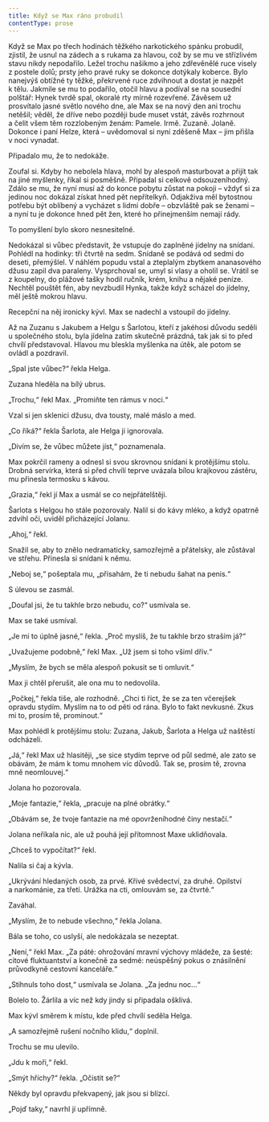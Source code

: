 ```yaml
---
title: Když se Max ráno probudil
contentType: prose
---
```


Když se Max po třech hodinách těžkého narkotického spánku probudil, zjistil, že usnul na zádech a s rukama za hlavou, což by se mu ve střízlivém stavu nikdy nepodařilo. Ležel trochu našikmo a jeho zdřevěnělé ruce visely z postele dolů; prsty jeho pravé ruky se dokonce dotýkaly koberce. Bylo nanejvýš obtížné ty těžké, překrvené ruce zdvihnout a dostat je nazpět k tělu. Jakmile se mu to podařilo, otočil hlavu a podíval se na sousední polštář: Hynek tvrdě spal, okoralé rty mírně rozevřené. Závěsem už prosvítalo jasné světlo nového dne, ale Max se na nový den ani trochu netěšil; věděl, že dříve nebo později bude muset vstát, závěs rozhrnout a čelit všem těm rozzlobeným ženám: Pamele. Irmě. Zuzaně. Jolaně. Dokonce i paní Helze, která – uvědomoval si nyní zděšeně Max – jim přišla v noci vynadat.

Připadalo mu, že to nedokáže.

Zoufal si. Kdyby ho nebolela hlava, mohl by alespoň masturbovat a přijít tak na jiné myšlenky, říkal si posměšně. Připadal si celkově odsouzeníhodný. Zdálo se mu, že nyní musí až do konce pobytu zůstat na pokoji – vždyť si za jedinou noc dokázal získat hned pět nepřítelkyň. Odjakživa měl bytostnou potřebu být oblíbený a vycházet s lidmi dobře – obzvláště pak se ženami – a nyní tu je dokonce hned pět žen, které ho přinejmenším nemají rády.

To pomyšlení bylo skoro nesnesitelné.

Nedokázal si vůbec představit, že vstupuje do zaplněné jídelny na snídani. Pohlédl na hodinky: tři čtvrtě na sedm. Snídaně se podává od sedmi do deseti, přemýšlel. V náhlém popudu vstal a zteplalým zbytkem ananasového džusu zapil dva paraleny. Vysprchoval se, umyl si vlasy a oholil se. Vrátil se z koupelny, do plážové tašky hodil ručník, krém, knihu a nějaké peníze. Nechtěl pouštět fén, aby nevzbudil Hynka, takže když scházel do jídelny, měl ještě mokrou hlavu.

Recepční na něj ironicky kývl. Max se nadechl a vstoupil do jídelny.

Až na Zuzanu s Jakubem a Helgu s Šarlotou, kteří z jakéhosi důvodu seděli u společného stolu, byla jídelna zatím skutečně prázdná, tak jak si to před chvílí představoval. Hlavou mu bleskla myšlenka na útěk, ale potom se ovládl a pozdravil.

„Spal jste vůbec?“ řekla Helga.

Zuzana hleděla na bílý ubrus.

„Trochu,“ řekl Max. „Promiňte ten rámus v noci.“

Vzal si jen sklenici džusu, dva tousty, malé máslo a med.

„Co říká?“ řekla Šarlota, ale Helga ji ignorovala.

„Divím se, že vůbec můžete jíst,“ poznamenala.

Max pokrčil rameny a odnesl si svou skrovnou snídani k protějšímu stolu. Drobná servírka, která si před chvílí teprve uvázala bílou krajkovou zástěru, mu přinesla termosku s kávou.

„Grazia,“ řekl jí Max a usmál se co nejpřátelštěji.

Šarlota s Helgou ho stále pozorovaly. Nalil si do kávy mléko, a když opatrně zdvihl oči, uviděl přicházející Jolanu.

„Ahoj,“ řekl.

Snažil se, aby to znělo nedramaticky, samozřejmě a přátelsky, ale zůstával ve střehu. Přinesla si snídani k němu.

„Neboj se,“ pošeptala mu, „přísahám, že ti nebudu šahat na penis.“

S úlevou se zasmál.

„Doufal jsi, že tu takhle brzo nebudu, co?“ usmívala se.

Max se také usmíval.

„Je mi to úplně jasné,“ řekla. „Proč myslíš, že tu takhle brzo straším já?“

„Uvažujeme podobně,“ řekl Max. „Už jsem si toho všiml dřív.“

„Myslím, že bych se měla alespoň pokusit se ti omluvit.“

Max ji chtěl přerušit, ale ona mu to nedovolila.

„Počkej,“ řekla tiše, ale rozhodně. „Chci ti říct, že se za ten včerejšek opravdu stydím. Myslím na to od pěti od rána. Bylo to fakt nevkusné. Zkus mi to, prosím tě, prominout.“

Max pohlédl k protějšímu stolu: Zuzana, Jakub, Šarlota a Helga už naštěstí odcházeli.

„Já,“ řekl Max už hlasitěji, „se sice stydím teprve od půl sedmé, ale zato se obávám, že mám k tomu mnohem víc důvodů. Tak se, prosím tě, zrovna mně neomlouvej.“

Jolana ho pozorovala.

„Moje fantazie,“ řekla, „pracuje na plné obrátky.“

„Obávám se, že tvoje fantazie na mé opovrženíhodné činy nestačí.“

Jolana neříkala nic, ale už pouhá její přítomnost Maxe uklidňovala.

„Chceš to vypočítat?“ řekl.

Nalila si čaj a kývla.

„Ukrývání hledaných osob, za prvé. Křivé svědectví, za druhé. Opilství a narkománie, za třetí. Urážka na cti, omlouvám se, za čtvrté.“

Zaváhal.

„Myslím, že to nebude všechno,“ řekla Jolana.

Bála se toho, co uslyší, ale nedokázala se nezeptat.

„Není,“ řekl Max. „Za páté: ohrožování mravní výchovy mládeže, za šesté: citové fluktuantství a konečně za sedmé: neúspěšný pokus o znásilnění průvodkyně cestovní kanceláře.“

„Stihnuls toho dost,“ usmívala se Jolana. „Za jednu noc…“

Bolelo to. Žárlila a víc než kdy jindy si připadala ošklivá.

Max kývl směrem k místu, kde před chvílí seděla Helga.

„A samozřejmě rušení nočního klidu,“ doplnil.

Trochu se mu ulevilo.

„Jdu k moři,“ řekl.

„Smýt hříchy?“ řekla. „Očistit se?“

Někdy byl opravdu překvapený, jak jsou si blízcí.

„Pojď taky,“ navrhl jí upřímně.
